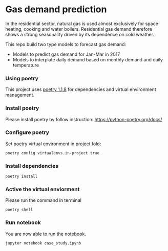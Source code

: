 Gas demand prediction
===============
In the residential sector, natural gas is used almost exclusively for space heating, cooking
and water boilers. Residential gas demand therefore shows a strong seasonality driven by
its dependence on cold weather.

This repo build two type models to forecast gas demand: 
- Models to predict gas demand for Jan-Mar in 2017
- Models to interplate daily demand based on monthly demand and daily temperature

### Using poetry
This project uses [poetry 1.1.8](https://poetry.eustace.io/docs/) for dependencies and virtual environment management.

### Install poetry
Please install poetry by follow instruction: https://python-poetry.org/docs/

### Configure poetry
Set poetry virtual environment in project fold: 
```
poetry config virtualenvs.in-project true
```

### Install dependencies
```
poetry install
```

### Active the virtual enviorment
Please run the command in terminal
```
poetry shell
```
### Run notebook
You are now able to run the notebook.
```bash
jupyter notebook case_study.ipynb
```

